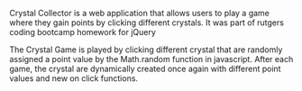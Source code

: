 Crystal Collector is a web application that allows users to play a game where they gain points by clicking different crystals. It was part of rutgers coding bootcamp homework for jQuery 

The Crystal Game is played by clicking different crystal that are randomly assigned a point value by the Math.random function in javascript.  After each game, the crystal are dynamically created once again with different point values and new on click functions.
